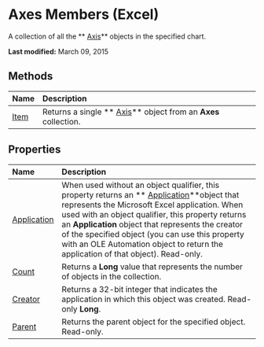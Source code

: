 
# Axes Members (Excel)
A collection of all the  ** [Axis](7e08c61b-90f4-8d91-0ee2-84283d10b324.md)** objects in the specified chart.

 **Last modified:** March 09, 2015


## Methods



|**Name**|**Description**|
|:-----|:-----|
| [Item](5e89a576-d2a0-d069-4db6-fc1cf9bd6c61.md)|Returns a single  ** [Axis](7e08c61b-90f4-8d91-0ee2-84283d10b324.md)** object from an **Axes** collection.|

## Properties



|**Name**|**Description**|
|:-----|:-----|
| [Application](69b31571-68ad-dfb8-ea28-529cfa150132.md)|When used without an object qualifier, this property returns an  ** [Application](19b73597-5cf9-4f56-8227-b5211f657f6f.md)**object that represents the Microsoft Excel application. When used with an object qualifier, this property returns an  **Application** object that represents the creator of the specified object (you can use this property with an OLE Automation object to return the application of that object). Read-only.|
| [Count](67b36793-d9a2-9b92-edd1-b7c9f4348f8d.md)|Returns a  **Long** value that represents the number of objects in the collection.|
| [Creator](7e183096-b65a-6014-ced7-1d296eaf6731.md)|Returns a 32-bit integer that indicates the application in which this object was created. Read-only  **Long**.|
| [Parent](d5cd5daf-7579-4df3-8dad-b3daf3e5b5ae.md)|Returns the parent object for the specified object. Read-only.|
